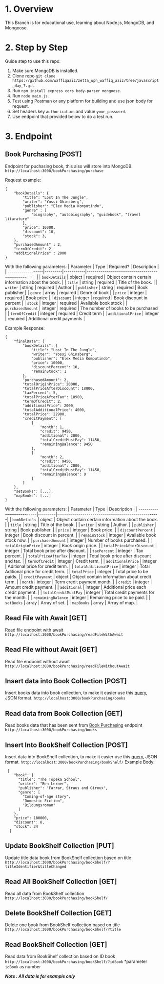 # 1. Overview
This Branch is for educational use, learning about Node.js, MongoDB, and Mongoose.

# 2. Step by Step
Guide step to use this repo:

1. Make sure MongoDB is installed.
2. Clone repo `git clone https://github.com/waffiqaziz/zetta_upn_waffiq_aziz/tree/javascript_day_7.git`.
3. Run `npm install express cors body-parser mongoose`.
4. Run `node main.js`.
5. Test using Postman or any platform for building and use json body for request.
6. Set headers key `authorization` and value `your_password`.
7. Use endpoint that provided below to do a test run.

# 3. Endpoint
## Book Purchasing [POST]
Endpoint for puchasing book, this also will store into MongoDB.
`http://localhost:3000/bookPurchasing/purchase`

Request example:

```
{
    "bookDetails": {
        "title": "Lost In The Jungle",
        "writer": "Yossi Ghinsberg",
        "publisher": "Elex Media Komputindo",
        "genre" : [
            "biography", "autobiography", "guidebook", "travel litarature"
        ],
        "price": 10000,
        "discount": 10,
        "stock": 3,
    },
    "purchasedAmount" : 2,
    "termOfCredit": 2,
    "additionalPrice" : 2000
}
```

With the following parameters:
| Parameter | Type | Required? | Description |
| ------------------|---------|-----------|----------------------------------------------------|
| `bookDetails` | object | required | Object contain certain information about the book. |
| `title` | string | required | Title of the book. |
| `writer` | string | required | Author |
| `publisher` | string | required | Book publisher |
| `genre` | array | required | Genre of book |
| `price` | integer | required | Book price |
| `discount` | integer | required | Book discount in percent |
| `stock` | integer | required | Available book stock |
| `purchasedAmount` | integer | required | The number of books to be purchased |
| `termOfCredit` | integer | required | Credit term |
| `additionalPrice` | integer | required | Additional credit payments |

Example Response:

```
{
    "finalData": {
        "bookDetails": {
            "title": "Lost In The Jungle",
            "writer": "Yossi Ghinsberg",
            "publisher": "Elex Media Komputindo",
            "price": 10000,
            "discountPercent": 10,
            "remainStock": 1
        },
        "purchasedAmount": 2,
        "totalOriginPrice": 20000,
        "totalPriceAfterDiscount": 18000,
        "taxPercent": 5,
        "totalPriceAfterTax": 18900,
        "termOfCredit": 2,
        "additionalPrice": 2000,
        "totalAdditionalPrice": 4000,
        "totalPrice": 22900,
        "creditPayment": [
            {
                "month": 1,
                "credit": 9450,
                "additional": 2000,
                "totalCreditMustPay": 11450,
                "remainingBalance": 9450
            },
            {
                "month": 2,
                "credit": 9450,
                "additional": 2000,
                "totalCreditMustPay": 11450,
                "remainingBalance": 0
            }
        ]
    },
    "setBooks": [...],
    "mapBooks": [...]
}
```

With the following parameters:
| Parameter | Type | Description |
| --------------------------|---------|----------------------------------------------------|
| `bookDetails` | object | Object contain certain information about the book. |
| `title` | string | Title of the book. |
| `writer` | string | Author. |
| `publisher` | string | Book publisher. |
| `price` | integer | Book price. |
| `discountPercent` | integer | Book discount in percent. |
| `remainStock` | integer | Available book stock now. |
| `purchasedAmount` | integer | Number of books purchased. |
| `totalOriginPrice` | integer | Book origin price. |
| `totalPriceAfterDiscount` | integer | Total book price after discount. |
| `taxPercent` | integer | Tax percent. |
| `totalPriceAfterTax` | integer | Total book price after discount and tax. |
| `termOfCredit` | integer | Credit term. |
| `additionalPrice` | integer | Aditional price for credit term. |
| `totalAdditionalPrice` | integer | Total Aditional price for credit term. |
| `totalPrice` | integer | Total price to be paids. |
| `creditPayment` | object | Object contain information about credit term. |
| `month` | integer | Term credit payment month. |
| `credit` | integer | Amount credit payment. |
| `additional` | integer | Additional price each credit payment. |
| `totalCreditMustPay` | integer | Total credit payments for the month. |
| `remainingBalance` | integer | Remaining price to be paid. |
| `setBooks` | array | Array of set. |
| `mapBooks` | array | Array of map. |

## Read File with Await [GET]
Read file endpoint with await
`http://localhost:3000/bookPurchasing/readFileWithAwait`

## Read File without Await [GET]
Read file endpoint without await
`http://localhost:3000/bookPurchasing/readFileWithoutAwait`

## Insert data into Book Collection [POST]
Insert books data into book collection, to make it easier use this [query](https://raw.githubusercontent.com/waffiqaziz/zetta_upn_waffiq_aziz/mongodb_day_3/query), JSON format.
`http://localhost:3000/bookPurchasing/books`

## Read data from Book Collection [GET]
Read books data that has been sent from [Book Purchasing](#book-purchasing) endpoint  
`http://localhost:3000/bookPurchasing/books`

## Insert Into BookShelf Collection [POST]
Insert data into BookShelf collection, to make it easier use this [query](https://raw.githubusercontent.com/waffiqaziz/zetta_upn_waffiq_aziz/mongodb_day_3/query), JSON format.
`http://localhost:3000/bookPurchasing/bookShelf/`
Example Body:
```
 {
    "book": {
      "title": "The Topeka School",
      "writer": "Ben Lerner",
      "publisher": "Farrar, Straus and Giroux",
      "genre": [
        "Coming-of-age story",
        "Domestic Fiction",
        "Bildungsroman"
      ]  
    },
    "price": 180000,
    "discount": 8,
    "stock": 34
  }
```

## Update BookShelf Collection [PUT]
Update title data book from BookShelf collection based on title
`http://localhost:3000/bookPurchasing/bookShelf/?titleIdentifier&titleChanged`

## Read All BookShelf Collection [GET]
Read all data from BookShelf collection
`http://localhost:3000/bookPurchasing/bookShelf/`

## Delete BookShelf Collection [GET]
Delete one book from BookShelf collection based on title
`http://localhost:3000/bookPurchasing/bookShelf/?title`

## Read BookShelf Collection [GET]
Read data from BookShelf collection based on ID book
`http://localhost:3000/bookPurchasing/bookShelf/?idBook`
*parameter `idBook` as number

**_Note : All data is for example only_**
